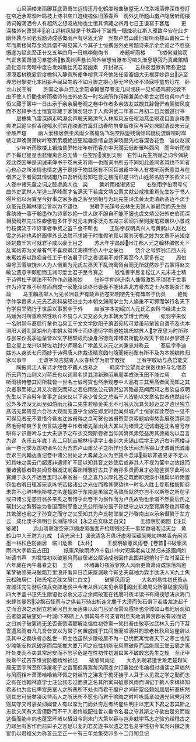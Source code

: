<!-- { "loadSidebar": true } -->
　　山风满楼来雨脚耳底萧萧生远情还丹化鹤度句曲破屋无人住洛城酒停深夜苍灯在帘近余寒湿叶鸣枝上漆书空爪迹绕檐依旧落春声　观外史所题山甫卢隐居听雨楼诗词翰潇洒令人有超然之想噫故物也士恒其慎藏之四月七日王谦冩于客居
　　更深楼外何萧瑟半沧江远树风疑是千秋霜叶下坐残一穗烛花红斯人雅致今安在此夕幽怀孰与同老我题诗成感慨雨声有尽思无穷　呉郡卢君山甫旧有听雨楼山甫殁二十年而斯楼尚存余抵呉惜不得见其人今其子士恒携张外史所题诗来示余余览之不胜感慨遂为赋此至正卄又五年四月一日檇李鲍恂书
　　奉题听雨楼
　　飞楼何凝隂雨气正含雾萧骚习羣霤淅散髙树声悬长风外坐想当瀑布习喧久渐息静寂乃真趣隂晴造化意年芳暗中度白发如散丝凭君冩幽素　开封郑元
　　云林夜澄寂有雨弥更佳漠漠着树稳霏霏度檐斜入静意所便争喧竞浮夸弛张任槖籥细大无根芽妙运出造至理忘纷拏变化本因妄声闻耳生瑕不如且置之摄心静无哗危坐不须寐呼童剪灯花　卧龙山民王宥
　　胜国之季兵变之余前軰翰墨存者无几间或获一见如遇鸡彛兕敦不由不使人忻艶也听雨楼诗句曲外史及一时名流所作词翰兼美亦希世之寳也呉中卢士恒父藏于箧中一日出示于余余展卷观之卷中作者多余故友兹覩其辞翰俨若觌彼风度而不忍释手也士恒宜珍藏于家愼勿轻示于人焉洪武二年春二月初二日呉僧道衍书
　　层檐集飞雷深砌走鸣瀑余声殷天籁清气入林屋风波任喧汹燕坐暝双目寘身得萧爽洗耳絶尘俗香穟郁水沉帘花映湘竹篝灯动春酌剪韭留夜宿与客对床眠清谈未云足　金陵严瑄
　　幽人爱楼居燕坐风雨夕髙檐防飞湍空除堕残滴倾耳疑枕流屏喧时岸帻江声晚萧萧树叶寒策策境絶迹更起趣澹情自适霁晓惬凭栏春深杏花色　浚仪赵淑
　　少年听雨歌楼上银烛昏罗帐壮年听雨客舟中天濶云低断雁呌西风　而今听雨僧庐下鬓已星星也悲懽离合总无情一任空阶滴到天明　右竹山先生所赋之词今偶获观此卷因举是词诚甫俾书于卷末夫听雨一也而词中所云不同如此盖同者耳也不同者心也心之所发情也情之遇于景接于物其感有不同耳诚甫中年人有楼听雨吾意其与在僧庐之下者同其情诚甫乃曰吾听雨吾知在吾之楼而已遂书竹山姓蒋名防字胜欲义兴人卷中诸先軰之词之腔虞美人也　奕
　　集听雨楼诸贤记
　　右张雨字伯雨号句曲外史武林人学道三茅峰而才名满天下若虞文靖公黄文献公咸推重焉先生妙于书人得片纸以为寳至今好事之家多蓄之客至则相与为玩先生诗法黄太史清新髙迈不流于众虽元氏翰林诸公皆以为不逮也
　　倪瓉字元镇号云林生无锡人家最饶而先生脱畧纨绮一事于翰墨作为诗章妙絶一世人欲不服自不能不服也虞文靖公张外史伯雨深相契焉然先生性癖傲物多忤于时元末弃家泛舟五湖三泖间兴至则捉笔冩烟林小景或竹枝偶流于市好事者争贸之虽千金不靳也
　　王防字叔明呉兴人号黄鹤山人赵松雪之外孙也素好画得外氏法然不求妍于时惟假笔意以寓其天机之妙为文章不尚矩度顷刻数千言可就君子咸以豪士目之
　　苏大年字昌龄州江都人元之翰林编修天下乱寓姑苏为文章有气不喜衰飒江海襟怀亦人中之豪也
　　饶介之号醉翁江西人元末寓姑苏以跌宕自任工于书法君子评之者谓渠不减怀素至今人家多有之
　　周伯温号玉雪坡饶州人为人愼重为元氏左丞天下乱流寓胥台而无所就然妙于古篆得赵文敏公遗意字颇肥而玉润可爱士君子至今寳之
　　钱惟善字思复松江人元末进士精于诗得杜子美法不苟作作必臻其妙
　　张绅字仲绅济南人慷慨激烈不琐琐于世事作为诗文虽不经意而自成一家能议论终日亹亹不能休盖北方豪杰之士为本朝浙江布政
　　马玉麟髙邮人为元长洲县尹有政声括苍郑明徳先生有碑卒于伪呉
　　鲍恂字仲孚嘉禾人元氏乙亥科易经进士为本朝文渊阁学士为人愼重不可狎而学行名天下有学易举隅行于世后以事累卒于外
　　赵淑字本初绍兴人元氏乙亥科书经进士龙马赋为时所重称然性耿介不易与人交交必久为本朝太学博士而殁
　　张羽字来仪一名附凤与髙启行軰也治易工于文文学欧阳子缜密宛转可爱虽前軰皆自谓不及也本浔阳人避乱寓湖州为本朝太常博士而终道衍字斯道姓姚氏姑苏人才茂思为时所称与张来仪髙季迪軰皆以文字相颉颃而澡身浴徳则非诸君所能及故天下皆以参寥潜子目之皇上龙兴以賛佐功封少师赐名广孝盖又以元之刘秉忠并称云
　　髙启字季迪姑苏人身长七尺而妙于诗得唐人体裁语精意圆句隐而畅前軰有所不及为本朝编修归家以事卒
　　王谦字鸣吉姑胥人以春秋学为府学教授
　　王宥字敬助与髙启能文
　　陶振呉江人有诗才然性不覊人或易之
　　韩奕字公望呉之良医也好与名僧游所云蒋竹山则义兴蒋氏也以词章名世其清新雅丽虽周美成张玉田不能过焉
　　右听雨楼诗卷其间所载皆一世名士诚可寳也然余观卷中人品有三其至髙者闻而知之其次者事而知之其又次者交而知之若伯雨张公元镇倪公其殆最髙闻而知之者欤自叔明先生以下余髫年曽事之自来仪以下余少曽交之总若干人皆能以文章名世者也然自衍公外多湮没无闻至如伯雨元镇二先生若精金美玉不可冺灭况其负超迈之才遗世独立髙洁无累周览六合尽大观而无遗乎余幼在鄕里时尝闻呉城卢士恒家存此卷欲一见不可得见者无不爱惜今吾友沈诚甫得之良可贺也诚甫寄至京索题始得焚香展卷清风凛然毛骨顿爽予复何言姑述卷中作者诸先軰出处大畧以为诸贤之记诚甫姓沈名睿号存畊有才识善吟与士大夫游予之布衣交观斯卷者当仰其清风素范益厉其徳哉勿以吾言为谬　永乐五年嵗丁亥二月初吉翰林侍读学士奉训大夫锡山后学王达识右听雨楼诗画一卷元季及国初诸名公为吾苏卢山甫父子之所作也永乐间流落锡山沈诚甫氏诚甫尝求王内翰达善记卷中诸公出处之大畧藏之以为至寳中念淳捣珍非遇易牙不足以知其味之美云门韶濩非遇师旷不足以知其音之妙使后或非其人不视为箧中之故纸而覆诸酱瓿者鲜矣闻吾相城沈翁葢渊博雅好古其子若孙多贤而且才必能鉴赏乎此可以寳藏于永久不远百里时以奉翁翁一见之喜乃以厚礼答之既而即濒溪小楼扁以听雨置卷坐右暇日辄游玩讽咏恍若接诸公之光仪而聆其謦欬也一时名人胜士登斯楼披斯卷未尝不心醉神怡斯楼之名遂擅胜于东南是虽翁之髙致所就然亦岂不以斯卷之所在乎或曰诸公无恙日翁多亲炙之者惜乎此卷不为翁作而为卢氏故物也余谓不然夏后氏之璜封父之繁弱岂为鲁国而制耶鲁之先公所得分噐子孙世守之以为至寳斯卷也其璜也其繁弱也翁之子孙寳之而守之又奚知其为卢氏物耶翁之孙啓南出以示余僣赘于左方云　成化庚子清明日长洲陈颀识【永之白文咏芝白文】
　　王叔明舫阁图【汪氏鉴藏】
　　远山晴翠泼空来浮阁虚窻面面开检理残经无一事焚香啜茗话天台　黄鹤山中人王防为九成　【香光居士】溪流清急石盘纡虚阁深藏阆苑如神矣香光闲洒墨一林松色防幽居　临川危素　【太朴】
　　王叔明破窻风雨卷【卷首书破窻风雨四大字欵云古田】
　　纸窻风破雨泠泠十载山中对短檠老矣江湖归未遂画间如听读书声　刘君性初以破窻风雨自居诸公赋诗成卷因作此图并题絶句于左时至正卄六年嵗在丙午暮春之初　王防
　　环堵篝灯夜寂寥欺人风雨更萧萧诗成惊落鸡窻笔梦破须来马鬛瓢万里浪开看异日连床屋漏耿今宵丈夫莫袖为霖手欲沃人间九土焦　云松陆居仁【陆氏宅之硃文居仁白文】
　　破窻风雨记
　　大名刘易性初氏蚤从宣城汪先生游后值兵变辟地呉中今年从呉兴来见余草阁出玉坡周公所篆破窻风雨四大字盖书汪先生赠语也求余文志之余闻破窻在钱唐时夜半读书有飓挟怒涛从海门来肆其暴烈沙飘石怪雨与之俱若万骑出祈连北鏖于大漠而矢石俱下若蛰龙决起千丈而沧溟之水倒立若黄河自天而落束以龙门吕梁而雷鸣雹喷也崇城如山者圯层观如云者堕其破窻如一叶漏下寒碛上人惧其有不可支者明旦天地清霁贤郡长有过而诘之曰刘子破窻尚无恙否吾馈酒醪解汝愠性初啓窻一笑曰吾由敬亭过武林入云门下苕霅遭风雨者凡几吾皆安以为常子何置戚戚于其间哉而嘑酒共酌歌老杜秋风破屋辞以洗其中之磊块者亦乱世一奇士也虽然少陵破屋不为一已忧而寓忧者天下之寒士也惟少陵能安秋风破屋而后能推大厦万间之庇性初能安风雨破屋而后能居玉堂云雾之窻吁处变而不失其常居安而不忘乎危是在性初性初谢曰某不敏敢忘先生之规　至正甲辰嘉平初吉东维叟防稽杨维祯记
　　破窻风雨记
　　大名刘聘君遭世难走楚越间居无室宇所至即浮屠老子之宫而假寓焉每风雨连夕灯窻独坐韦编相对诵读之声琅然与风雨相叶萧萧喈喈若环佩之锵丝竹之沸发于檐牙接于人耳于以见君之学之勤而志之有在也翰林直学士汪公叔志过而贤之名其所寓曰破窻风雨而谒记于蓟人李绎绎知君者也为言曰卑宫恶室人之所恶所不处也而君于牖户之间研覃经籍如居层轩髙栋然则其志可尚矣凄风苦雨人之所厌所不愿也而君于隂晦之时吟咏篇章如遇光风霁月然则其守又可嘉矣抑闻昔人有以席为门而处穷厄者终能佐明主以定天下君之志其斯之志欤又闻有大雪僵卧而不干人者终能配往哲以垂令名君之守其斯之守欤由是穷而能达啬而能丰向也蓬室环堵以栖迟今则朱门大第以容与岂非躭学笃志之验穷经稽古之力耶坐有客作而前曰子之言足以复刘君矣遂书以遗之君名易字性初今寓呉兴魏之贵宦仍以君祖父为称首云至正一十有三年龙集癸卯冬十二月朔旦记
